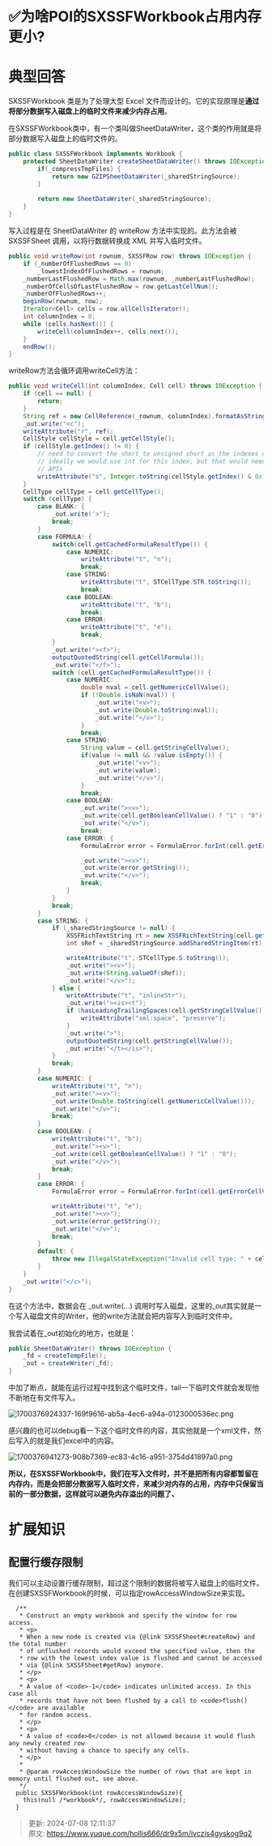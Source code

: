 # ✅为啥POI的SXSSFWorkbook占用内存更小?

# 典型回答


SXSSFWorkbook 类是为了处理大型 Excel 文件而设计的。它的实现原理是**通过将部分数据写入磁盘上的临时文件来减少内存占用**。



在SXSSFWorkbook类中，有一个类叫做<font style="color:rgb(17, 24, 39);">SheetDataWriter，这个类的作用就是将部分数据写入磁盘上的临时文件的。</font>

<font style="color:rgb(17, 24, 39);"></font>

```java
public class SXSSFWorkbook implements Workbook {
	protected SheetDataWriter createSheetDataWriter() throws IOException {
        if(_compressTmpFiles) {
            return new GZIPSheetDataWriter(_sharedStringSource);
        }
        
        return new SheetDataWriter(_sharedStringSource);
    }
}
```



写入过程是在 SheetDataWriter 的 writeRow 方法中实现的。此方法会被 SXSSFSheet 调用，以将行数据转换成 XML 并写入临时文件。



```java
public void writeRow(int rownum, SXSSFRow row) throws IOException {
    if (_numberOfFlushedRows == 0)
        _lowestIndexOfFlushedRows = rownum;
    _numberLastFlushedRow = Math.max(rownum, _numberLastFlushedRow);
    _numberOfCellsOfLastFlushedRow = row.getLastCellNum();
    _numberOfFlushedRows++;
    beginRow(rownum, row);
    Iterator<Cell> cells = row.allCellsIterator();
    int columnIndex = 0;
    while (cells.hasNext()) {
        writeCell(columnIndex++, cells.next());
    }
    endRow();
}
```



writeRow方法会循环调用writeCell方法：



```java
public void writeCell(int columnIndex, Cell cell) throws IOException {
    if (cell == null) {
        return;
    }
    String ref = new CellReference(_rownum, columnIndex).formatAsString();
    _out.write("<c");
    writeAttribute("r", ref);
    CellStyle cellStyle = cell.getCellStyle();
    if (cellStyle.getIndex() != 0) {
        // need to convert the short to unsigned short as the indexes can be up to 64k
        // ideally we would use int for this index, but that would need changes to some more
        // APIs
        writeAttribute("s", Integer.toString(cellStyle.getIndex() & 0xffff));
    }
    CellType cellType = cell.getCellType();
    switch (cellType) {
        case BLANK: {
            _out.write('>');
            break;
        }
        case FORMULA: {
            switch(cell.getCachedFormulaResultType()) {
                case NUMERIC:
                    writeAttribute("t", "n");
                    break;
                case STRING:
                    writeAttribute("t", STCellType.STR.toString());
                    break;
                case BOOLEAN:
                    writeAttribute("t", "b");
                    break;
                case ERROR:
                    writeAttribute("t", "e");
                    break;
            }
            _out.write("><f>");
            outputQuotedString(cell.getCellFormula());
            _out.write("</f>");
            switch (cell.getCachedFormulaResultType()) {
                case NUMERIC:
                    double nval = cell.getNumericCellValue();
                    if (!Double.isNaN(nval)) {
                        _out.write("<v>");
                        _out.write(Double.toString(nval));
                        _out.write("</v>");
                    }
                    break;
                case STRING:
                    String value = cell.getStringCellValue();
                    if(value != null && !value.isEmpty()) {
                        _out.write("<v>");
                        _out.write(value);
                        _out.write("</v>");
                    }
                    break;
                case BOOLEAN:
                    _out.write("><v>");
                    _out.write(cell.getBooleanCellValue() ? "1" : "0");
                    _out.write("</v>");
                    break;
                case ERROR: {
                    FormulaError error = FormulaError.forInt(cell.getErrorCellValue());

                    _out.write("><v>");
                    _out.write(error.getString());
                    _out.write("</v>");
                    break;
                }
            }
            break;
        }
        case STRING: {
            if (_sharedStringSource != null) {
                XSSFRichTextString rt = new XSSFRichTextString(cell.getStringCellValue());
                int sRef = _sharedStringSource.addSharedStringItem(rt);

                writeAttribute("t", STCellType.S.toString());
                _out.write("><v>");
                _out.write(String.valueOf(sRef));
                _out.write("</v>");
            } else {
                writeAttribute("t", "inlineStr");
                _out.write("><is><t");
                if (hasLeadingTrailingSpaces(cell.getStringCellValue())) {
                    writeAttribute("xml:space", "preserve");
                }
                _out.write(">");
                outputQuotedString(cell.getStringCellValue());
                _out.write("</t></is>");
            }
            break;
        }
        case NUMERIC: {
            writeAttribute("t", "n");
            _out.write("><v>");
            _out.write(Double.toString(cell.getNumericCellValue()));
            _out.write("</v>");
            break;
        }
        case BOOLEAN: {
            writeAttribute("t", "b");
            _out.write("><v>");
            _out.write(cell.getBooleanCellValue() ? "1" : "0");
            _out.write("</v>");
            break;
        }
        case ERROR: {
            FormulaError error = FormulaError.forInt(cell.getErrorCellValue());

            writeAttribute("t", "e");
            _out.write("><v>");
            _out.write(error.getString());
            _out.write("</v>");
            break;
        }
        default: {
            throw new IllegalStateException("Invalid cell type: " + cellType);
        }
    }
    _out.write("</c>");
}
```



在这个方法中，数据会在 _out.write(...) 调用时写入磁盘，这里的_out其实就是一个写入磁盘文件的Writer，他的write方法就会把内容写入到临时文件中。



我尝试着在_out初始化的地方，也就是：



```java
public SheetDataWriter() throws IOException {
    _fd = createTempFile();
    _out = createWriter(_fd);
}
```



中加了断点，就能在运行过程中找到这个临时文件，tail一下临时文件就会发现他不断地在有文件写入。



![1700376924337-169f9616-ab5a-4ec6-a94a-0123000536ec.png](./img/hYFXZ1ug9Kl_NGEw/1700376924337-169f9616-ab5a-4ec6-a94a-0123000536ec-648046.png)



感兴趣的也可以debug看一下这个临时文件的内容，其实他就是一个xml文件，然后写入的就是我们excel中的内容。



![1700376941273-908b7369-ec83-4c16-a951-3754d41897a0.png](./img/hYFXZ1ug9Kl_NGEw/1700376941273-908b7369-ec83-4c16-a951-3754d41897a0-020660.png)



**所以，在SXSSFWorkbook中，我们在写入文件时，并不是把所有内容都暂留在内存内，而是会把部分数据写入临时文件，来减少对内存的占用，内存中只保留当前的一部分数据，这样就可以避免内存溢出的问题了、**



# 扩展知识


## 配置行缓存限制


我们可以主动设置行缓存限制，超过这个限制的数据将被写入磁盘上的临时文件。在创建SXSSFWorkbook的时候，可以指定rowAccessWindowSize来实现。



```plain
  /**
   * Construct an empty workbook and specify the window for row access.
   * <p>
   * When a new node is created via {@link SXSSFSheet#createRow} and the total number
   * of unflushed records would exceed the specified value, then the
   * row with the lowest index value is flushed and cannot be accessed
   * via {@link SXSSFSheet#getRow} anymore.
   * </p>
   * <p>
   * A value of <code>-1</code> indicates unlimited access. In this case all
   * records that have not been flushed by a call to <code>flush()</code> are available
   * for random access.
   * </p>
   * <p>
   * A value of <code>0</code> is not allowed because it would flush any newly created row
   * without having a chance to specify any cells.
   * </p>
   *
   * @param rowAccessWindowSize the number of rows that are kept in memory until flushed out, see above.
   */
  public SXSSFWorkbook(int rowAccessWindowSize){
    this(null /*workbook*/, rowAccessWindowSize);
  }

```



> 更新: 2024-07-08 12:11:37  
> 原文: <https://www.yuque.com/hollis666/dr9x5m/ivczis4gyskog9q2>
